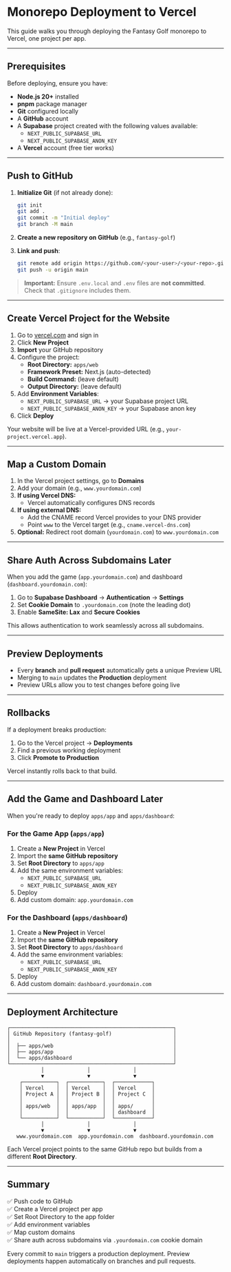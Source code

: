 # Monorepo Deployment to Vercel

This guide walks you through deploying the Fantasy Golf monorepo to Vercel, one project per app.

---

## Prerequisites

Before deploying, ensure you have:

- **Node.js 20+** installed
- **pnpm** package manager
- **Git** configured locally
- A **GitHub** account
- A **Supabase** project created with the following values available:
  - `NEXT_PUBLIC_SUPABASE_URL`
  - `NEXT_PUBLIC_SUPABASE_ANON_KEY`
- A **Vercel** account (free tier works)

---

## Push to GitHub

1. **Initialize Git** (if not already done):
   ```bash
   git init
   git add .
   git commit -m "Initial deploy"
   git branch -M main
   ```

2. **Create a new repository on GitHub** (e.g., `fantasy-golf`)

3. **Link and push**:
   ```bash
   git remote add origin https://github.com/<your-user>/<your-repo>.git
   git push -u origin main
   ```

> **Important:** Ensure `.env.local` and `.env` files are **not committed**. Check that `.gitignore` includes them.

---

## Create Vercel Project for the Website

1. Go to [vercel.com](https://vercel.com) and sign in
2. Click **New Project**
3. **Import** your GitHub repository
4. Configure the project:
   - **Root Directory:** `apps/web`
   - **Framework Preset:** Next.js (auto-detected)
   - **Build Command:** (leave default)
   - **Output Directory:** (leave default)
5. Add **Environment Variables**:
   - `NEXT_PUBLIC_SUPABASE_URL` → your Supabase project URL
   - `NEXT_PUBLIC_SUPABASE_ANON_KEY` → your Supabase anon key
6. Click **Deploy**

Your website will be live at a Vercel-provided URL (e.g., `your-project.vercel.app`).

---

## Map a Custom Domain

1. In the Vercel project settings, go to **Domains**
2. Add your domain (e.g., `www.yourdomain.com`)
3. **If using Vercel DNS:**
   - Vercel automatically configures DNS records
4. **If using external DNS:**
   - Add the CNAME record Vercel provides to your DNS provider
   - Point `www` to the Vercel target (e.g., `cname.vercel-dns.com`)
5. **Optional:** Redirect root domain (`yourdomain.com`) to `www.yourdomain.com`

---

## Share Auth Across Subdomains Later

When you add the game (`app.yourdomain.com`) and dashboard (`dashboard.yourdomain.com`):

1. Go to **Supabase Dashboard** → **Authentication** → **Settings**
2. Set **Cookie Domain** to `.yourdomain.com` (note the leading dot)
3. Enable **SameSite: Lax** and **Secure Cookies**

This allows authentication to work seamlessly across all subdomains.

---

## Preview Deployments

- Every **branch** and **pull request** automatically gets a unique Preview URL
- Merging to `main` updates the **Production** deployment
- Preview URLs allow you to test changes before going live

---

## Rollbacks

If a deployment breaks production:

1. Go to the Vercel project → **Deployments**
2. Find a previous working deployment
3. Click **Promote to Production**

Vercel instantly rolls back to that build.

---

## Add the Game and Dashboard Later

When you're ready to deploy `apps/app` and `apps/dashboard`:

### For the Game App (`apps/app`)
1. Create a **New Project** in Vercel
2. Import the **same GitHub repository**
3. Set **Root Directory** to `apps/app`
4. Add the same environment variables:
   - `NEXT_PUBLIC_SUPABASE_URL`
   - `NEXT_PUBLIC_SUPABASE_ANON_KEY`
5. Deploy
6. Add custom domain: `app.yourdomain.com`

### For the Dashboard (`apps/dashboard`)
1. Create a **New Project** in Vercel
2. Import the **same GitHub repository**
3. Set **Root Directory** to `apps/dashboard`
4. Add the same environment variables:
   - `NEXT_PUBLIC_SUPABASE_URL`
   - `NEXT_PUBLIC_SUPABASE_ANON_KEY`
5. Deploy
6. Add custom domain: `dashboard.yourdomain.com`

---

## Deployment Architecture

```
┌─────────────────────────────────────────────────────┐
│ GitHub Repository (fantasy-golf)                    │
│                                                     │
│  ├── apps/web                                       │
│  ├── apps/app                                       │
│  └── apps/dashboard                                 │
└─────────────────────────────────────────────────────┘
           │              │              │
           ▼              ▼              ▼
    ┌───────────┐  ┌───────────┐  ┌────────────┐
    │ Vercel    │  │ Vercel    │  │ Vercel     │
    │ Project A │  │ Project B │  │ Project C  │
    │           │  │           │  │            │
    │ apps/web  │  │ apps/app  │  │ apps/      │
    │           │  │           │  │ dashboard  │
    └───────────┘  └───────────┘  └────────────┘
           │              │              │
           ▼              ▼              ▼
   www.yourdomain.com  app.yourdomain.com  dashboard.yourdomain.com
```

Each Vercel project points to the same GitHub repo but builds from a different **Root Directory**.

---

## Summary

✅ Push code to GitHub  
✅ Create a Vercel project per app  
✅ Set Root Directory to the app folder  
✅ Add environment variables  
✅ Map custom domains  
✅ Share auth across subdomains via `.yourdomain.com` cookie domain  

Every commit to `main` triggers a production deployment. Preview deployments happen automatically on branches and pull requests.
